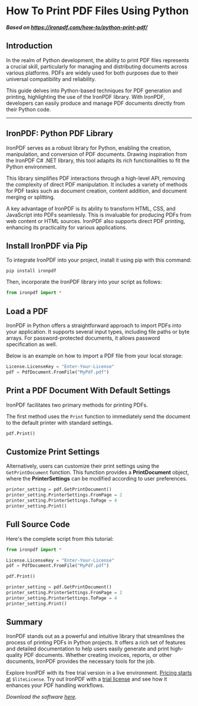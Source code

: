 # How To Print PDF Files Using Python

***Based on <https://ironpdf.com/how-to/python-print-pdf/>***


## Introduction

In the realm of Python development, the ability to print PDF files represents a crucial skill, particularly for managing and distributing documents across various platforms. PDFs are widely used for both purposes due to their universal compatibility and reliability.

This guide delves into Python-based techniques for PDF generation and printing, highlighting the use of the IronPDF library. With IronPDF, developers can easily produce and manage PDF documents directly from their Python code.

---

## IronPDF: Python PDF Library

IronPDF serves as a robust library for Python, enabling the creation, manipulation, and conversion of PDF documents. Drawing inspiration from the IronPDF C# .NET library, this tool adapits its rich functionalities to fit the Python environment.

This library simplifies PDF interactions through a high-level API, removing the complexity of direct PDF manipulation. It includes a variety of methods for PDF tasks such as document creation, content addition, and document merging or splitting.

A key advantage of IronPDF is its ability to transform HTML, CSS, and JavaScript into PDFs seamlessly. This is invaluable for producing PDFs from web content or HTML sources. IronPDF also supports direct PDF printing, enhancing its practicality for various applications.

## Install IronPDF via Pip

To integrate IronPDF into your project, install it using pip with this command:

```shell
pip install ironpdf
```

Then, incorporate the IronPDF library into your script as follows:

```py
from ironpdf import *
```

## Load a PDF

IronPDF in Python offers a straightforward approach to import PDFs into your application. It supports several input types, including file paths or byte arrays. For password-protected documents, it allows password specification as well.

Below is an example on how to import a PDF file from your local storage:

```py
License.LicenseKey = "Enter-Your-License"  
pdf = PdfDocument.FromFile("MyPdf.pdf")
```

## Print a PDF Document With Default Settings

IronPDF facilitates two primary methods for printing PDFs.

The first method uses the `Print` function to immediately send the document to the default printer with standard settings.

```py
pdf.Print()
```

## Customize Print Settings

Alternatively, users can customize their print settings using the `GetPrintDocument` function. This function provides a **PrintDocument** object, where the **PrinterSettings** can be modified according to user preferences.

```py
printer_setting = pdf.GetPrintDocument()
printer_setting.PrinterSettings.FromPage = 2
printer_setting.PrinterSettings.ToPage = 4
printer_setting.Print()
```

## Full Source Code

Here's the complete script from this tutorial:

```py
from ironpdf import *

License.LicenseKey = "Enter-Your-License"  
pdf = PdfDocument.FromFile("MyPdf.pdf")

pdf.Print()

printer_setting = pdf.GetPrintDocument()
printer_setting.PrinterSettings.FromPage = 2
printer_setting.PrinterSettings.ToPage = 4
printer_setting.Print()
```

## Summary

IronPDF stands out as a powerful and intuitive library that streamlines the process of printing PDFs in Python projects. It offers a rich set of features and detailed documentation to help users easily generate and print high-quality PDF documents. Whether creating invoices, reports, or other documents, IronPDF provides the necessary tools for the job.

Explore IronPDF with its free trial version in a live environment. [Pricing starts at](https://ironpdf.com/python/licensing/) `$liteLicense`. Try out IronPDF with a [trial license](https://ironpdf.com/#trial-license) and see how it enhances your PDF handling workflows.

*Download the software [here](https://ironpdf.com/downloads/python-print-pdf.zip).*